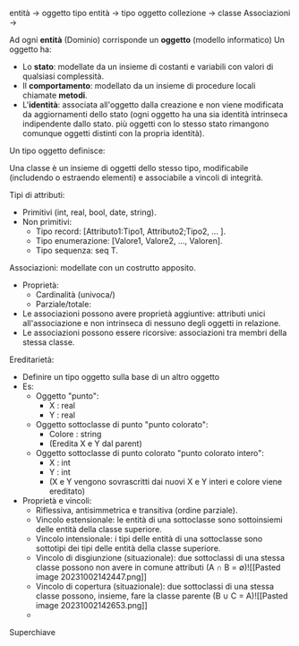 
entità -> oggetto
tipo entità -> tipo oggetto
collezione -> classe
Associazioni -> 

Ad ogni **entità** (Dominio) corrisponde un **oggetto** (modello informatico)
Un oggetto ha:
- Lo **stato**: modellate da un insieme di costanti e variabili con valori di qualsiasi complessità.
- Il **comportamento**: modellato da un insieme di procedure locali chiamate **metodi**.
- L'**identità**: associata all'oggetto dalla creazione e non viene modificata da aggiornamenti dello stato (ogni oggetto ha una sia identità intrinseca indipendente dallo stato. più oggetti con lo stesso stato rimangono comunque oggetti distinti con la propria identità).

Un tipo oggetto definisce:

Una classe è un insieme di oggetti dello stesso tipo, modificabile (includendo o estraendo elementi) e associabile a vincoli di integrità.

Tipi di attributi: 
- Primitivi (int, real, bool, date, string).
- Non primitivi:
	- Tipo record: \[Attributo1:Tipo1, Attributo2;Tipo2, ... ].
	- Tipo enumerazione: \[Valore1, Valore2, ..., Valoren].
	- Tipo sequenza: seq T.

Associazioni: modellate con un costrutto apposito.
- Proprietà:
	- Cardinalità (univoca/)
	- Parziale/totale:
- Le associazioni possono avere proprietà aggiuntive: attributi unici all'associazione e non intrinseca di nessuno degli oggetti in relazione.
- Le associazioni possono essere ricorsive: associazioni tra membri della stessa classe.


Ereditarietà:
- Definire un tipo oggetto sulla base di un altro oggetto
- Es:
	- Oggetto "punto":
		- X : real
		- Y : real
	- Oggetto sottoclasse di punto "punto colorato":
		- Colore : string
		- (Eredita X e Y dal parent)
	- Oggetto sottoclasse di punto colorato "punto colorato intero":
		- X : int
		- Y : int
		- (X e Y vengono sovrascritti dai nuovi X e Y interi e colore viene ereditato)
- Proprietà e vincoli:
	- Riflessiva, antisimmetrica e transitiva (ordine parziale).
	- Vincolo estensionale: le entità di una sottoclasse sono sottoinsiemi delle entità della classe superiore.
	- Vincolo intensionale: i tipi delle entità di una sottoclasse sono sottotipi dei tipi delle entità della classe superiore.
	- Vincolo di disgiunzione (situazionale): due sottoclassi di una stessa classe possono non avere in comune attributi (A ∩ B = ∅)![[Pasted image 20231002142447.png]]
	- Vincolo di copertura (situazionale): due sottoclassi di una stessa classe possono, insieme, fare la classe parente (B ∪ C = A)![[Pasted image 20231002142653.png]]
	- 


Superchiave